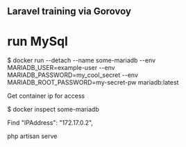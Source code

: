 ## Laravel training via Gorovoy


# run MySql
$ docker run --detach --name some-mariadb --env MARIADB_USER=example-user --env MARIADB_PASSWORD=my_cool_secret --env MARIADB_ROOT_PASSWORD=my-secret-pw  mariadb:latest

Get container ip for access

$ docker inspect some-mariadb

Find                     "IPAddress": "172.17.0.2",

php artisan serve
